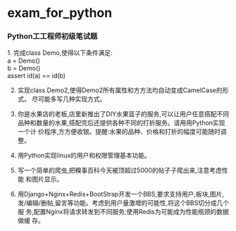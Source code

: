 exam_for_python
===============
<h3>Python工工程师初级笔试题</h3>
1. 完成class Demo,使得以下条件满足:<br/>
a = Demo() <br />
b = Demo() <br />
assert id(a) == id(b)

2. 实现class Demo2,使得Demo2所有属性和方方法均自动变成CamelCase的形式。
尽可能多写几种实现方式。

3. 你是水果店的老板,店里新推出了DIY水果篮子的服务,可以让用户任意搭配不同
品种和数量的水果,搭配完后还提供各种不同的打折服务。请用用Python实现一个计
价程序,方方便收银。提醒:水果的品种、价格和打折的幅度可能随时调整。

4. 用Python实现linux的用户和权限管理基本功能。

5. 写一个简单的爬虫,把糗事百科今天被顶超过5000的帖子子爬出来,注意考虑性能
和图片显示。

6. 用Django+Nginx+Redis+BootStrap开发一个BBS,要求支持用户,板块,图片,
发/编辑/删帖,留言等功能。考虑到用户量激增的可能性,将这个BBS切分成几个服
务,配置Nginx将请求转发到不同服务;使用Redis为可能成为性能瓶颈的数据做缓
存。
